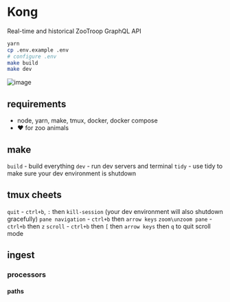 # Kong
Real-time and historical ZooTroop GraphQL API

```bash
yarn
cp .env.example .env
# configure .env
make build
make dev
```

![image](https://github.com/murderteeth/kong/assets/89237203/7e492a26-0b58-4d32-aee2-8de04426e493)

## requirements
- node, yarn, make, tmux, docker, docker compose
- ♥ for zoo animals

## make
`build` - build everything
`dev` - run dev servers and terminal
`tidy` - use tidy to make sure your dev environment is shutdown

## tmux cheets
`quit` - `ctrl+b`, `:` then `kill-session` (your dev environment will also shutdown gracefully)
`pane navigation` - `ctrl+b` then `arrow keys`
`zoom\unzoom pane` - `ctrl+b` then `z`
`scroll` - `ctrl+b` then `[` then `arrow keys` then `q` to quit scroll mode

## ingest
### processors
#### paths
